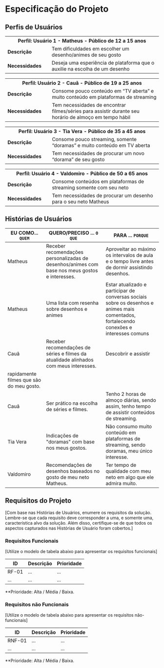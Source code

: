 # Especificação do Projeto

## Perfis de Usuários

<table>
<tbody>
<tr align=center>
<th colspan="2">Perfil: Usuário 1 - Matheus - Público de 12 a 15 anos </th>
</tr>
<tr>
<td width="150px"><b>Descrição</b></td>
<td width="600px">Tem dificuldades em escolher um desenho/animes de seu gosto</td>
</tr>
<tr>
<td><b>Necessidades</b></td>
<td>Deseja uma esperiência de plataforma que o auxilie na escolha de um desenho</td>
</tr>
</tbody>
</table>

<table>
<tbody>
<tr align=center>
<th colspan="2">Perfil: Usuário 2 - Cauã - Público de 19 a 25 anos </th>
</tr>
<tr>
<td width="150px"><b>Descrição</b></td>
<td width="600px">Consome pouco conteúdo em “TV aberta” e muito conteúdo em 
plataformas de streaming</td>
</tr>
<tr>
<td><b>Necessidades</b></td>
<td>Tem necessidades de encontrar filmes/séries para assistir durante 
seu horário de almoço em tempo hábil</td>
</tr>
</tbody>
</table>

<table>
<tbody>
<tr align=center>
<th colspan="2">Perfil: Usuário 3 - Tia Vera - Público de 35 a 45 anos </th>
</tr>
<tr>
<td width="150px"><b>Descrição</b></td>
<td width="600px">Consome pouco streaming, somente “doramas” e muito conteúdo 
em TV aberta</td>
</tr>
<tr>
<td><b>Necessidades</b></td>
<td>Tem necessidades de procurar um novo “dorama” de seu gosto
</td>
</tr>
</tbody>
</table>

<table>
<tbody>
<tr align=center>
<th colspan="2">Perfil: Usuário 4 - Valdomiro - Público de 50 a 65 anos </th>
</tr>
<tr>
<td width="150px"><b>Descrição</b></td>
<td width="600px">Consome conteúdos em plataformas de streaming somente com seu 
neto</td>
</tr>
<tr>
<td><b>Necessidades</b></td>
<td>Tem necessidades de procurar um desenho para o seu neto 
Matheus
</td>
</tr>
</tbody>
</table>

## Histórias de Usuários


|EU COMO... `QUEM`   | QUERO/PRECISO ... `O QUE` |PARA ... `PORQUE`                 |
|--------------------|---------------------------|----------------------------------|
| Matheus            | Receber recomendações personalizadas de desenhos/animes com base nos meus gostos e interesses. | Aproveitar ao máximo os intervalos de aula e o tempo livre antes de dormir assistindo desenhos.|
| Matheus            | Uma lista com resenha sobre desenhos e animes  | Estar atualizado e participar de conversas sociais sobre os desenhos e animes mais comentados, fortalecendo conexões e interesses comuns |
| Cauã               | Receber recomendações de séries e filmes da atualidade alinhados com meus interesses. | Descobrir e assistir 
rapidamente filmes que são do meu gosto.  | 
| Cauã               | Ser prático na escolha de séries e filmes. | Tenho 2 horas de almoço diárias, sendo assim, tenho tempo de assistir conteúdos de streaming.  |
| Tia Vera           | Indicações de "doramas" com base nos meus gostos. | Não consumo muito conteúdo em plataformas de streaming, sendo doramas, meu único interesse.  |
| Valdomiro           | Recomendações de desenhos baseados no gosto de meu neto Matheus. | Ter tempo de qualidade com meu neto em algo que ele admira muito.  |


## Requisitos do Projeto

[Com base nas Histórias de Usuários, enumere os requisitos da solução. Lembre-se que cada requisito deve corresponder a uma, e somente uma, característica alvo da solução. Além disso, certifique-se de que todos os aspectos capturados nas Histórias de Usuário foram cobertos.]

### Requisitos Funcionais

[Utilize o modelo de tabela abaixo para apresentar os requisitos funcionais]

|ID    | Descrição                | Prioridade |
|-------|---------------------------------|----|
| RF-01 |  ...                    | ...   | 
|  ...  |  ...                    | ...   |

**Prioridade: Alta / Média / Baixa. 

### Requisitos não Funcionais

[Utilize o modelo de tabela abaixo para apresentar os requisitos não-funcionais]

|ID      | Descrição               |Prioridade |
|--------|-------------------------|----|
| RNF-01 |  ...                    | ...   | 
| ...    |  ...                    | ...   | 

**Prioridade: Alta / Média / Baixa. 

